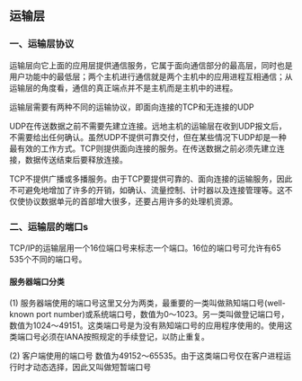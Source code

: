 ## 运输层

### 一、运输层协议

运输层向它上面的应用层提供通信服务，它属于面向通信部分的最高层，同时也是用户功能中的最低层；两个主机进行通信就是两个主机中的应用进程互相通信；从运输层的角度看，通信的真正端点并不是主机而是主机中的进程。

运输层需要有两种不同的运输协议，即面向连接的TCP和无连接的UDP

UDP在传送数据之前不需要先建立连接。远地主机的运输层在收到UDP报文后，不需要给出任何确认。虽然UDP不提供可靠交付，但在某些情况下UDP却是一种最有效的工作方式。TCP则提供面向连接的服务。在传送数据之前必须先建立连接，数据传送结束后要释放连接。

TCP不提供广播或多播服务。由于TCP要提供可靠的、面向连接的运输服务，因此不可避免地增加了许多的开销，如确认、流量控制、计时器以及连接管理等。这不仅使协议数据单元的首部增大很多，还要占用许多的处理机资源。

### 二、运输层的端口s

TCP/IP的运输层用一个16位端口号来标志一个端口。16位的端口号可允许有65 535个不同的端口号。

#### 服务器端口分类

(1) 服务器端使用的端口号这里又分为两类，最重要的一类叫做熟知端口号(well-known port number)或系统端口号，数值为0～1023。另一类叫做登记端口号，数值为1024～49151。这类端口号是为没有熟知端口号的应用程序使用的。使用这类端口号必须在IANA按照规定的手续登记，以防止重复。

(2) 客户端使用的端口号 数值为49152～65535。由于这类端口号仅在客户进程运行时才动态选择，因此又叫做短暂端口号

